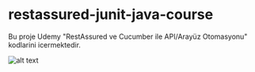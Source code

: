 # restassured-junit-java-course

Bu proje Udemy "RestAssured ve Cucumber ile API/Arayüz Otomasyonu" kodlarini icermektedir.

![alt text](https://github.com/softwaretestingmasterclass/restassured-junit-java-course/blob/main/cucumberLogo.jpg?raw=true)
